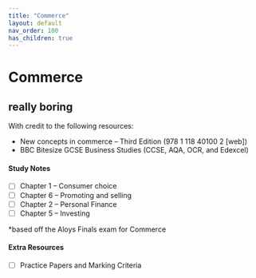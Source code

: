```yaml
---
title: "Commerce"
layout: default
nav_order: 100
has_children: true
---
```


# Commerce

## really boring

With credit to the following resources:

* New concepts in commerce – Third Edition (978 1 118 40100 2 [web])
* BBC Bitesize GCSE Business Studies (CCSE, AQA, OCR, and Edexcel)

#### Study Notes

- [ ] Chapter 1 – Consumer choice
- [ ] Chapter 6 – Promoting and selling
- [ ] Chapter 2 – Personal Finance
- [ ] Chapter 5 – Investing

*based off the Aloys Finals exam for Commerce

#### Extra Resources

- [ ] Practice Papers and Marking Criteria